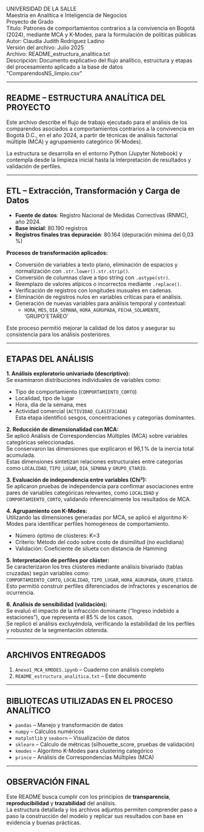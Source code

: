 
UNIVERSIDAD DE LA SALLE  
Maestría en Analítica e Inteligencia de Negocios  
Proyecto de Grado  
Título: Patrones de comportamientos contrarios a la convivencia en Bogotá (2024), mediante MCA y K-Modes, para la formulación de políticas públicas  
Autor: Claudia Judith Rodríguez Ladino  
Versión del archivo: Julio 2025  
Archivo: README_estructura_analitica.txt  
Descripción: Documento explicativo del flujo analítico, estructura y etapas del procesamiento aplicado a la base de datos "ComparendosNS_limpio.csv"  

--------------------------------------------------------------------------------
README – ESTRUCTURA ANALÍTICA DEL PROYECTO  
--------------------------------------------------------------------------------

Este archivo describe el flujo de trabajo ejecutado para el análisis de los comparendos asociados a comportamientos contrarios a la convivencia en Bogotá D.C., en el año 2024, a partir de técnicas de análisis factorial múltiple (MCA) y agrupamiento categórico (K-Modes).

La estructura se desarrolla en el entorno Python (Jupyter Notebook) y contempla desde la limpieza inicial hasta la interpretación de resultados y validación de perfiles.

--------------------------------------------------------------------------------
ETL – Extracción, Transformación y Carga de Datos
--------------------------------------------------------------------------------

- **Fuente de datos**: Registro Nacional de Medidas Correctivas (RNMC), año 2024.
- **Base inicial**: 80.190 registros
- **Registros finales tras depuración**: 80.164 (depuración mínima del 0,03 %)

**Procesos de transformación aplicados:**
- Conversión de variables a texto plano, eliminación de espacios y normalización con `.str.lower().str.strip()`.
- Conversión de columnas clave a tipo string con `.astype(str)`.
- Reemplazo de valores atípicos o incorrectos mediante `.replace()`.
- Verificación de registros con longitudes inusuales en cadenas.
- Eliminación de registros nulos en variables críticas para el análisis.
- Generación de nuevas variables para análisis temporal y contextual:
  - `HORA`, `MES`, `DIA_SEMANA`, `HORA_AGRUPADA`, `FECHA_SOLAMENTE`, 'GRUPO'ETAREO'

Este proceso permitió mejorar la calidad de los datos y asegurar su consistencia para los análisis posteriores.

--------------------------------------------------------------------------------
ETAPAS DEL ANÁLISIS
--------------------------------------------------------------------------------

**1. Análisis exploratorio univariado (descriptivo):**  
Se examinaron distribuciones individuales de variables como:
- Tipo de comportamiento (`COMPORTAMIENTO_CORTO`)
- Localidad, tipo de lugar
- Hora, día de la semana, mes
- Actividad comercial (`ACTIVIDAD_CLASIFICADA`)  
Esta etapa identificó sesgos, concentraciones y categorías dominantes.

**2. Reducción de dimensionalidad con MCA:**  
Se aplicó Análisis de Correspondencias Múltiples (MCA) sobre variables categóricas seleccionadas.  
Se conservaron las dimensiones que explicaron el 96,1 % de la inercia total acumulada.  
Estas dimensiones sintetizan relaciones estructurales entre categorías como `LOCALIDAD`, `TIPO_LUGAR`, `DIA_SEMANA` y `GRUPO_ETARIO`.

**3. Evaluación de independencia entre variables (Chi²):**  
Se aplicaron pruebas de independencia para confirmar asociaciones entre pares de variables categóricas relevantes, como `LOCALIDAD` y `COMPORTAMIENTO_CORTO`, validando inferencialmente los resultados de MCA.

**4. Agrupamiento con K-Modes:**  
Utilizando las dimensiones generadas por MCA, se aplicó el algoritmo K-Modes para identificar perfiles homogéneos de comportamiento.  
- Número óptimo de clústeres: K=3  
- Criterio: Método del codo sobre costo de disimilitud (no euclidiana)  
- Validación: Coeficiente de silueta con distancia de Hamming

**5. Interpretación de perfiles por clúster:**  
Se caracterizaron los tres clústeres mediante análisis bivariado (tablas cruzadas) según variables como:  
`COMPORTAMIENTO_CORTO`, `LOCALIDAD`, `TIPO_LUGAR`, `HORA_AGRUPADA`, `GRUPO_ETARIO`.  
Esto permitió construir perfiles diferenciados de infractores y escenarios de ocurrencia.

**6. Análisis de sensibilidad (validación):**  
Se evaluó el impacto de la infracción dominante (“Ingreso indebido a estaciones”), que representa el 85 % de los casos.  
Se replicó el análisis excluyéndola, verificando la estabilidad de los perfiles y robustez de la segmentación obtenida.

--------------------------------------------------------------------------------
ARCHIVOS ENTREGADOS
--------------------------------------------------------------------------------
1. `Anexo1_MCA_KMODES.ipynb` – Cuaderno con análisis completo  
3. `README_estructura_analitica.txt` – Este documento  

--------------------------------------------------------------------------------
BIBLIOTECAS UTILIZADAS EN EL PROCESO ANALÍTICO
--------------------------------------------------------------------------------
- `pandas` – Manejo y transformación de datos  
- `numpy` – Cálculos numéricos  
- `matplotlib` y `seaborn` – Visualización de datos  
- `sklearn` – Cálculo de métricas (silhouette_score, pruebas de validación)  
- `kmodes` – Algoritmo K-Modes para clustering categórico  
- `prince` – Análisis de Correspondencias Múltiples (MCA)  

--------------------------------------------------------------------------------
OBSERVACIÓN FINAL
--------------------------------------------------------------------------------
Este README busca cumplir con los principios de **transparencia**, **reproducibilidad** y **trazabilidad** del análisis.  
La estructura detallada y los archivos adjuntos permiten comprender paso a paso la construcción del modelo y replicar sus resultados con base en evidencia y buenas prácticas.
